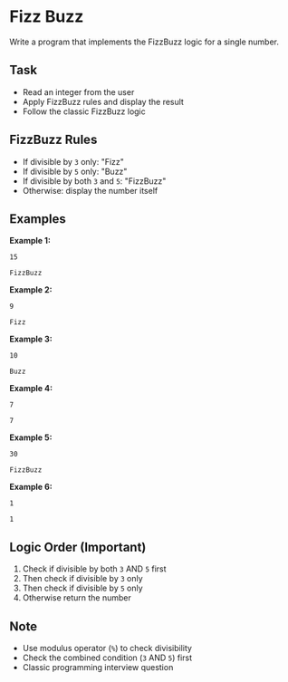 # Fizz Buzz

Write a program that implements the FizzBuzz logic for a single number.

## Task
- Read an integer from the user
- Apply FizzBuzz rules and display the result
- Follow the classic FizzBuzz logic

## FizzBuzz Rules
- If divisible by `3` only: "Fizz"
- If divisible by `5` only: "Buzz"
- If divisible by both `3` and `5`: "FizzBuzz"
- Otherwise: display the number itself

## Examples
**Example 1:**
```
15
```
```
FizzBuzz
```

**Example 2:**
```
9
```
```
Fizz
```

**Example 3:**
```
10
```
```
Buzz
```

**Example 4:**
```
7
```
```
7
```

**Example 5:**
```
30
```
```
FizzBuzz
```

**Example 6:**
```
1
```
```
1
```

## Logic Order (Important)
1. Check if divisible by both `3` AND `5` first
2. Then check if divisible by `3` only
3. Then check if divisible by `5` only
4. Otherwise return the number

## Note
- Use modulus operator (`%`) to check divisibility
- Check the combined condition (`3` AND `5`) first
- Classic programming interview question
